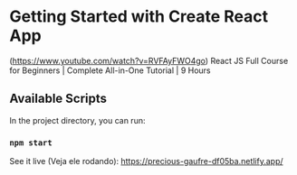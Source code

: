 # Getting Started with Create React App

(https://www.youtube.com/watch?v=RVFAyFWO4go)
React JS Full Course for Beginners | Complete All-in-One Tutorial | 9 Hours

## Available Scripts

In the project directory, you can run:

### `npm start`

See it live (Veja ele rodando):
https://precious-gaufre-df05ba.netlify.app/
